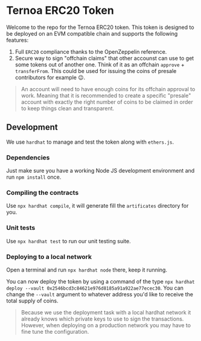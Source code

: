 # Ternoa ERC20 Token
Welcome to the repo for the Ternoa ERC20 token. This token is designed to be deployed on an EVM compatible chain and supports the following features:
1. Full `ERC20` compliance thanks to the OpenZeppelin reference.
2. Secure way to sign "offchain claims" that other accounst can use to get some tokens out of another one. Think of it as an offchain `approve` + `transferFrom`. This could be used for issuing the coins of presale contributors for example :wink:.

> An account will need to have enough coins for its offchain approval to work. Meaning that it is recommended to create a specific "presale" account with exactly the right number of coins to be claimed in order to keep things clean and transparent.

## Development
We use `hardhat` to manage and test the token along with `ethers.js`.

### Dependencies
Just make sure you have a working Node JS development environment and run `npm install` once.

### Compiling the contracts
Use `npx hardhat compile`, it will generate fill the `artificates` directory for you.

### Unit tests
Use `npx hardhat test` to run our unit testing suite.

### Deploying to a local network
Open a terminal and run `npx hardhat node` there, keep it running.

You can now deploy the token by using a command of the type `npx hardhat deploy --vault 0x2546bcd3c84621e976d8185a91a922ae77ecec30`. You can change the `--vault` argument to whatever address you'd like to receive the total supply of coins.

> Because we use the deployment task with a local hardhat network it already knows which private keys to use to sign the transactions. However, when deploying on a production network you may have to fine tune the configuration.